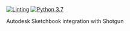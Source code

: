 [![Linting](https://img.shields.io/badge/PEP8%20by-Hound%20CI-a873d1.svg)](https://houndci.com)
[![Python 3.7](https://img.shields.io/badge/python-3.7-blue.svg)](https://www.python.org/)

Autodesk Sketchbook integration with Shotgun
